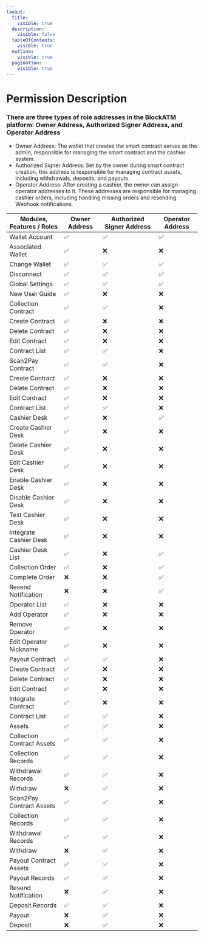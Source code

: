 ```yaml
---
layout:
  title:
    visible: true
  description:
    visible: false
  tableOfContents:
    visible: true
  outline:
    visible: true
  pagination:
    visible: true
---
```


# Permission Description

### There are three types of role addresses in the BlockATM platform: Owner  Address, Authorized Signer Address, and Operator Address

* Owner Address: The wallet that creates the smart contract serves as the admin, responsible for managing the smart contract and the cashier system.
* Authorized Signer Address: Set by the owner during smart contract creation, this address is responsible for managing contract assets, including withdrawals, deposits, and payouts.
* Operator Address: After creating a cashier, the owner can assign operator addresses to it. These addresses are responsible for managing cashier orders, including handling missing orders and resending Webhook notifications.

| Modules, Features / Roles  | Owner Address | Authorized Signer Address | Operator Address |
| -------------------------- | ------------- | ------------------------- | ---------------- |
| Wallet Account             | ✅             | ✅                         | ✅                |
|     Associated Wallet      | ✅             | ❌                         | ❌                |
|     Change Wallet          | ✅             | ✅                         | ✅                |
|     Disconnect             | ✅             | ✅                         | ✅                |
| Global Settings            | ✅             | ✅                         | ✅                |
| New User Guide             | ✅             | ❌                         | ❌                |
| Collection Contract        | ✅             | ✅                         | ❌                |
|     Create Contract        | ✅             | ❌                         | ❌                |
|     Delete Contract        | ✅             | ❌                         | ❌                |
|     Edit Contract          | ✅             | ❌                         | ❌                |
|     Contract List          | ✅             | ✅                         | ❌                |
| Scan2Pay  Contract         | ✅             | ✅                         | ❌                |
|     Create Contract        | ✅             | ❌                         | ❌                |
|     Delete Contract        | ✅             | ❌                         | ❌                |
|     Edit Contract          | ✅             | ❌                         | ❌                |
|     Contract List          | ✅             | ✅                         | ❌                |
| Cashier Desk               | ✅             | ❌                         | ✅                |
|     Create Cashier Desk    | ✅             | ❌                         | ❌                |
|     Delete Cashier Desk    | ✅             | ❌                         | ❌                |
|     Edit Cashier Desk      | ✅             | ❌                         | ❌                |
|     Enable Cashier Desk    | ✅             | ❌                         | ❌                |
|     Disable Cashier Desk   | ✅             | ❌                         | ❌                |
|     Test Cashier Desk      | ✅             | ❌                         | ❌                |
|     Integrate Cashier Desk | ✅             | ❌                         | ❌                |
|     Cashier Desk List      | ✅             | ❌                         | ✅                |
|     Collection Order       | ✅             | ❌                         | ✅                |
|     Complete Order         | ❌             | ❌                         | ✅                |
|     Resend Notification    | ❌             | ❌                         | ✅                |
|     Operator List          | ✅             | ❌                         | ❌                |
|     Add Operator           | ✅             | ❌                         | ❌                |
|     Remove Operator        | ✅             | ❌                         | ❌                |
|     Edit Operator Nickname | ✅             | ❌                         | ❌                |
| Payout Contract            | ✅             | ✅                         | ❌                |
|     Create Contract        | ✅             | ❌                         | ❌                |
|     Delete Contract        | ✅             | ❌                         | ❌                |
|     Edit Contract          | ✅             | ❌                         | ❌                |
|     Integrate Contract     | ✅             | ❌                         | ❌                |
|     Contract List          | ✅             | ✅                         | ❌                |
| Assets                     | ✅             | ✅                         | ❌                |
| Collection Contract Assets | ✅             | ✅                         | ❌                |
|     Collection Records     | ✅             | ✅                         | ❌                |
|     Withdrawal Records     | ✅             | ✅                         | ❌                |
|     Withdraw               | ❌             | ✅                         | ❌                |
| Scan2Pay Contract Assets   | ✅             | ✅                         | ❌                |
|     Collection Records     | ✅             | ✅                         | ❌                |
|     Withdrawal Records     | ✅             | ✅                         | ❌                |
|     Withdraw               | ❌             | ✅                         | ❌                |
| Payout Contract Assets     | ✅             | ✅                         | ❌                |
|     Payout Records         | ✅             | ✅                         | ❌                |
|     Resend Notification    | ❌             | ✅                         | ❌                |
|     Deposit Records        | ✅             | ✅                         | ❌                |
|     Payout                 | ❌             | ✅                         | ❌                |
|     Deposit                | ❌             | ✅                         | ❌                |
